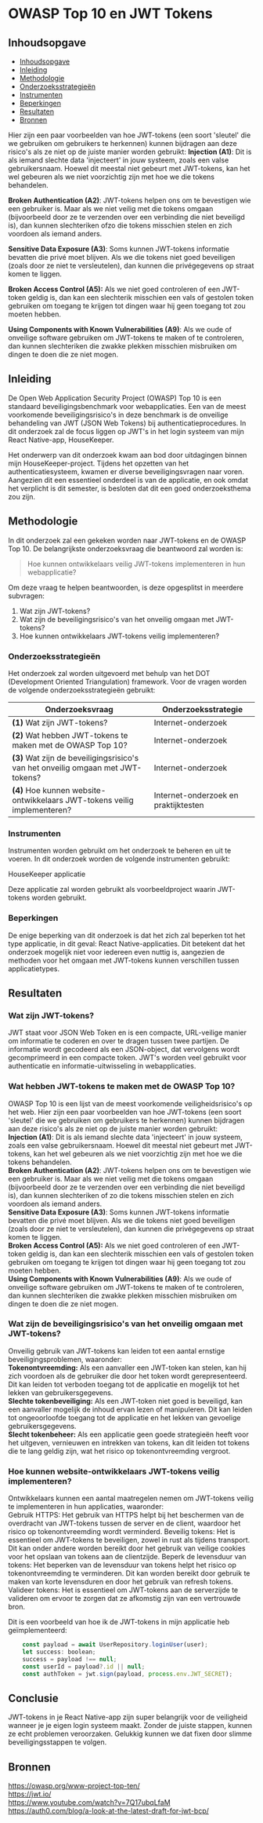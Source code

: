 # OWASP Top 10 en JWT Tokens

## Inhoudsopgave

  - [Inhoudsopgave](#inhoudsopgave)
  - [Inleiding](#inleiding)
  - [Methodologie](#methodologie)
  - [Onderzoeksstrategieën](#onderzoeksstrategieën)
  - [Instrumenten](#instrumenten)
  - [Beperkingen](#beperkingen)
  - [Resultaten](#resultaten)
  - [Bronnen](#bronnen)

Hier zijn een paar voorbeelden van hoe JWT-tokens (een soort 'sleutel' die we gebruiken om gebruikers te herkennen) kunnen bijdragen aan deze risico's als ze niet op de juiste manier worden gebruikt:
**Injection (A1)**: Dit is als iemand slechte data 'injecteert' in jouw systeem, zoals een valse gebruikersnaam. Hoewel dit meestal niet gebeurt met JWT-tokens, kan het wel gebeuren als we niet voorzichtig zijn met hoe we die tokens behandelen.

**Broken Authentication (A2)**: JWT-tokens helpen ons om te bevestigen wie een gebruiker is. Maar als we niet veilig met die tokens omgaan (bijvoorbeeld door ze te verzenden over een verbinding die niet beveiligd is), dan kunnen slechteriken ofzo die tokens misschien stelen en zich voordoen als iemand anders.

**Sensitive Data Exposure (A3)**: Soms kunnen JWT-tokens informatie bevatten die privé moet blijven. Als we die tokens niet goed beveiligen (zoals door ze niet te versleutelen), dan kunnen die privégegevens op straat komen te liggen.

**Broken Access Control (A5):** Als we niet goed controleren of een JWT-token geldig is, dan kan een slechterik misschien een vals of gestolen token gebruiken om toegang te krijgen tot dingen waar hij geen toegang tot zou moeten hebben.

**Using Components with Known Vulnerabilities (A9)**: Als we oude of onveilige software gebruiken om JWT-tokens te maken of te controleren, dan kunnen slechteriken die zwakke plekken misschien misbruiken om dingen te doen die ze niet mogen.


## Inleiding

De Open Web Application Security Project (OWASP) Top 10 is een standaard beveiligingsbenchmark voor webapplicaties. Een van de meest voorkomende beveiligingsrisico's in deze benchmark is de onveilige behandeling van JWT (JSON Web Tokens) bij authenticatieprocedures. In dit onderzoek zal de focus liggen op JWT's in het login systeem van mijn React Native-app, HouseKeeper.

Het onderwerp van dit onderzoek kwam aan bod door uitdagingen binnen mijn HouseKeeper-project. Tijdens het opzetten van het authenticatiesysteem, kwamen er diverse beveiligingsvragen naar voren. Aangezien dit een essentieel onderdeel is van de applicatie, en ook omdat het verplicht is dit semester, is besloten dat dit een goed onderzoeksthema zou zijn.

## Methodologie

In dit onderzoek zal een gekeken worden naar JWT-tokens en de OWASP Top 10. De belangrijkste onderzoeksvraag die beantwoord zal worden is:

>Hoe kunnen ontwikkelaars veilig JWT-tokens implementeren in hun webapplicatie?

Om deze vraag te helpen beantwoorden, is deze opgesplitst in meerdere subvragen:

1. Wat zijn JWT-tokens?
2. Wat zijn de beveiligingsrisico's van het onveilig omgaan met JWT-tokens?
3. Hoe kunnen ontwikkelaars JWT-tokens veilig implementeren? 

### Onderzoeksstrategieën
Het onderzoek zal worden uitgevoerd met behulp van het DOT (Development Oriented Triangulation) framework. Voor de vragen worden de volgende onderzoeksstrategieën gebruikt:

| Onderzoeksvraag                                                                   |	Onderzoeksstrategie |
|-----------------------------------------------------------------------------------| --- |
| **(1)** Wat zijn JWT-tokens?	                                                     | Internet-onderzoek |
| **(2)** Wat hebben JWT-tokens te maken met de OWASP Top 10?	                      | Internet-onderzoek |
| **(3)** Wat zijn de beveiligingsrisico's van het onveilig omgaan met JWT-tokens?	 | Internet-onderzoek |
| **(4)** Hoe kunnen website-ontwikkelaars JWT-tokens veilig implementeren?         |	Internet-onderzoek en praktijktesten |

### Instrumenten
Instrumenten worden gebruikt om het onderzoek te beheren en uit te voeren. In dit onderzoek worden de volgende instrumenten gebruikt:

HouseKeeper applicatie

Deze applicatie zal worden gebruikt als voorbeeldproject waarin JWT-tokens worden gebruikt.

### Beperkingen
De enige beperking van dit onderzoek is dat het zich zal beperken tot het type applicatie, in dit geval: React Native-applicaties. Dit betekent dat het onderzoek mogelijk niet voor iedereen even nuttig is, aangezien de methoden voor het omgaan met JWT-tokens kunnen verschillen tussen applicatietypes.

## Resultaten

### Wat zijn JWT-tokens?<br/>
JWT staat voor JSON Web Token en is een compacte, URL-veilige manier om informatie te coderen en over te dragen tussen twee partijen. De informatie wordt gecodeerd als een JSON-object, dat vervolgens wordt gecomprimeerd in een compacte token. JWT's worden veel gebruikt voor authenticatie en informatie-uitwisseling in webapplicaties.

### Wat hebben JWT-tokens te maken met de OWASP Top 10?<br/>
OWASP Top 10 is een lijst van de meest voorkomende veiligheidsrisico's op het web. Hier zijn een paar voorbeelden van hoe JWT-tokens (een soort 'sleutel' die we gebruiken om gebruikers te herkennen) kunnen bijdragen aan deze risico's als ze niet op de juiste manier worden gebruikt:<br/>
**Injection (A1)**: Dit is als iemand slechte data 'injecteert' in jouw systeem, zoals een valse gebruikersnaam. Hoewel dit meestal niet gebeurt met JWT-tokens, kan het wel gebeuren als we niet voorzichtig zijn met hoe we die tokens behandelen. <br/>
**Broken Authentication (A2)**: JWT-tokens helpen ons om te bevestigen wie een gebruiker is. Maar als we niet veilig met die tokens omgaan (bijvoorbeeld door ze te verzenden over een verbinding die niet beveiligd is), dan kunnen slechteriken of zo die tokens misschien stelen en zich voordoen als iemand anders.<br/>
**Sensitive Data Exposure (A3)**: Soms kunnen JWT-tokens informatie bevatten die privé moet blijven. Als we die tokens niet goed beveiligen (zoals door ze niet te versleutelen), dan kunnen die privégegevens op straat komen te liggen.<br/>
**Broken Access Control (A5):** Als we niet goed controleren of een JWT-token geldig is, dan kan een slechterik misschien een vals of gestolen token gebruiken om toegang te krijgen tot dingen waar hij geen toegang tot zou moeten hebben.<br/>
**Using Components with Known Vulnerabilities (A9)**: Als we oude of onveilige software gebruiken om JWT-tokens te maken of te controleren, dan kunnen slechteriken die zwakke plekken misschien misbruiken om dingen te doen die ze niet mogen.

### Wat zijn de beveiligingsrisico's van het onveilig omgaan met JWT-tokens?<br/>
Onveilig gebruik van JWT-tokens kan leiden tot een aantal ernstige beveiligingsproblemen, waaronder:<br/>
**Tokenontvreemding:** Als een aanvaller een JWT-token kan stelen, kan hij zich voordoen als de gebruiker die door het token wordt gerepresenteerd. Dit kan leiden tot verboden toegang tot de applicatie en mogelijk tot het lekken van gebruikersgegevens.<br/>
**Slechte tokenbeveiliging:** Als een JWT-token niet goed is beveiligd, kan een aanvaller mogelijk de inhoud ervan lezen of manipuleren. Dit kan leiden tot ongeoorloofde toegang tot de applicatie en het lekken van gevoelige gebruikersgegevens.<br/>
**Slecht tokenbeheer:** Als een applicatie geen goede strategieën heeft voor het uitgeven, vernieuwen en intrekken van tokens, kan dit leiden tot tokens die te lang geldig zijn, wat het risico op tokenontvreemding vergroot.<br/>

### Hoe kunnen website-ontwikkelaars JWT-tokens veilig implementeren?
Ontwikkelaars kunnen een aantal maatregelen nemen om JWT-tokens veilig te implementeren in hun applicaties, waaronder:<br/>
Gebruik HTTPS: Het gebruik van HTTPS helpt bij het beschermen van de overdracht van JWT-tokens tussen de server en de client, waardoor het risico op tokenontvreemding wordt verminderd.
Beveilig tokens: Het is essentieel om JWT-tokens te beveiligen, zowel in rust als tijdens transport. Dit kan onder andere worden bereikt door het gebruik van veilige cookies voor het opslaan van tokens aan de clientzijde.
Beperk de levensduur van tokens: Het beperken van de levensduur van tokens helpt het risico op tokenontvreemding te verminderen. Dit kan worden bereikt door gebruik te maken van korte levensduren en door het gebruik van refresh tokens.
Valideer tokens: Het is essentieel om JWT-tokens aan de serverzijde te valideren om ervoor te zorgen dat ze afkomstig zijn van een vertrouwde bron.

Dit is een voorbeeld van hoe ik de JWT-tokens in mijn applicatie heb geïmplementeerd:

```javascript
    const payload = await UserRepository.loginUser(user);
    let success: boolean;
    success = payload !== null;
    const userId = payload?.id || null;
    const authToken = jwt.sign(payload, process.env.JWT_SECRET);
```

## Conclusie
JWT-tokens in je React Native-app zijn super belangrijk voor de veiligheid wanneer je je eigen login systeem maakt. Zonder de juiste stappen, kunnen ze echt problemen veroorzaken. Gelukkig kunnen we dat fixen door slimme beveiligingsstappen te volgen.

## Bronnen
https://owasp.org/www-project-top-ten/ <br/>
https://jwt.io/ <br/>
https://www.youtube.com/watch?v=7Q17ubqLfaM <br/>
https://auth0.com/blog/a-look-at-the-latest-draft-for-jwt-bcp/ <br/>
